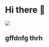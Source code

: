 # Hi there 👋

<img text-align="center" src='./working-abroad.png'>
<h2 text-align="center">gffdnfg thrh</h2>
